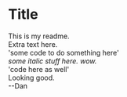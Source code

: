 # Title  
This is my readme.  
Extra text here.  
'some code to do something here'  
*some italic stuff here.  wow.*  
'code here as well'  
Looking good.  
--Dan
